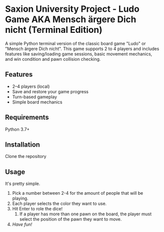 # Saxion University Project - Ludo Game AKA Mensch ärgere Dich nicht (Terminal Edition)

A simple Python terminal version of the classic board game "Ludo" or "Mensch ärgere Dich nicht". This game supports 2 to 4 players and includes features like saving/loading game sessions, basic movement mechanics, and win condition and pawn collision checking.

## Features

- 2–4 players (local)
- Save and restore your game progress
- Turn-based gameplay
- Simple board mechanics

## Requirements

Python 3.7+

## Installation
Clone the repository

## Usage
It's pretty simple.
1. Pick a number between 2-4 for the amount of people that will be playing.
2. Each player selects the color they want to use.
3. Hit Enter to role the dice!
   1. If a player has more than one pawn on the board, the player must select the position of the pawn they want to move.
5. _Have fun!_
